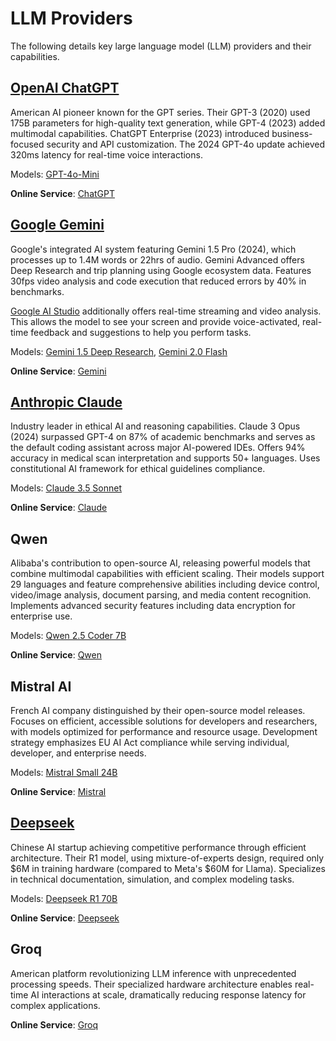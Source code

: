 # LLM Providers

The following details key large language model (LLM) providers and their capabilities.

## [OpenAI ChatGPT](chatgpt.md)

American AI pioneer known for the GPT series. Their GPT-3 (2020) used 175B parameters for high-quality text generation, while GPT-4 (2023) added multimodal capabilities. ChatGPT Enterprise (2023) introduced business-focused security and API customization. The 2024 GPT-4o update achieved 320ms latency for real-time voice interactions.

Models: [GPT-4o-Mini](../models/#gpt-4o-mini)

**Online Service**: [ChatGPT](https://chatgpt.com)

## [Google Gemini](gemini.md)

Google's integrated AI system featuring Gemini 1.5 Pro (2024), which processes up to 1.4M words or 22hrs of audio. Gemini Advanced offers Deep Research and trip planning using Google ecosystem data. Features 30fps video analysis and code execution that reduced errors by 40% in benchmarks.

[Google AI Studio](https://aistudio.google.com/live) additionally offers real-time streaming and video analysis. This allows the model to see your screen and provide voice-activated, real-time feedback and suggestions to help you perform tasks.

Models: [Gemini 1.5 Deep Research](../models/#gemini-15-deep-research), [Gemini 2.0 Flash](../models/#gemini-20-flash)

**Online Service**: [Gemini](https://gemini.google.com)

## [Anthropic Claude](Using_Claude_to_interpret_plots.md)

Industry leader in ethical AI and reasoning capabilities. Claude 3 Opus (2024) surpassed GPT-4 on 87% of academic benchmarks and serves as the default coding assistant across major AI-powered IDEs. Offers 94% accuracy in medical scan interpretation and supports 50+ languages. Uses constitutional AI framework for ethical guidelines compliance.

Models: [Claude 3.5 Sonnet](../models/#claude-35-sonnet)

**Online Service**: [Claude](https://claude.ai/)

## Qwen

Alibaba's contribution to open-source AI, releasing powerful models that combine multimodal capabilities with efficient scaling. Their models support 29 languages and feature comprehensive abilities including device control, video/image analysis, document parsing, and media content recognition. Implements advanced security features including data encryption for enterprise use.

Models: [Qwen 2.5 Coder 7B](../models/#qwen-25-coder-7b)

**Online Service**: [Qwen](https://chat.qwenlm.ai/)

## Mistral AI

French AI company distinguished by their open-source model releases. Focuses on efficient, accessible solutions for developers and researchers, with models optimized for performance and resource usage. Development strategy emphasizes EU AI Act compliance while serving individual, developer, and enterprise needs.

Models: [Mistral Small 24B](../models/#mistral-small-24b)

**Online Service**: [Mistral](https://chat.mistral.ai/)

## [Deepseek](deepseek.md)

Chinese AI startup achieving competitive performance through efficient architecture. Their R1 model, using mixture-of-experts design, required only $6M in training hardware (compared to Meta's $60M for Llama). Specializes in technical documentation, simulation, and complex modeling tasks.

Models: [Deepseek R1 70B](../models/#deepseek-r1-70b)

**Online Service**: [Deepseek](https://chat.deepseek.com)

## Groq

American platform revolutionizing LLM inference with unprecedented processing speeds. Their specialized hardware architecture enables real-time AI interactions at scale, dramatically reducing response latency for complex applications.

**Online Service**: [Groq](https://groq.com/)
